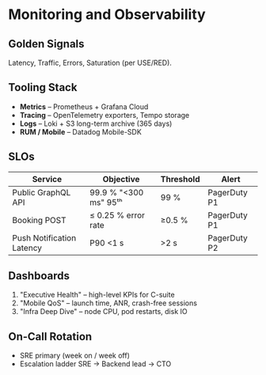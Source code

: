 <!-- docs/Monitoring-Observability.md -->

# Monitoring and Observability

## Golden Signals
Latency, Traffic, Errors, Saturation (per USE/RED).

## Tooling Stack
* **Metrics** – Prometheus + Grafana Cloud
* **Tracing** – OpenTelemetry exporters, Tempo storage
* **Logs** – Loki + S3 long-term archive (365 days)
* **RUM / Mobile** – Datadog Mobile-SDK

## SLOs
| Service | Objective | Threshold | Alert |
|---------|-----------|-----------|-------|
| Public GraphQL API | 99.9 % "<300 ms" 95ᵗʰ | 99 % | PagerDuty P1 |
| Booking POST | ≤ 0.25 % error rate | ≥0.5 % | PagerDuty P1 |
| Push Notification Latency | P90 <1 s | >2 s | PagerDuty P2 |

## Dashboards
1. "Executive Health" – high-level KPIs for C-suite  
2. "Mobile QoS" – launch time, ANR, crash-free sessions  
3. "Infra Deep Dive" – node CPU, pod restarts, disk IO

## On-Call Rotation
* SRE primary (week on / week off)  
* Escalation ladder SRE → Backend lead → CTO
